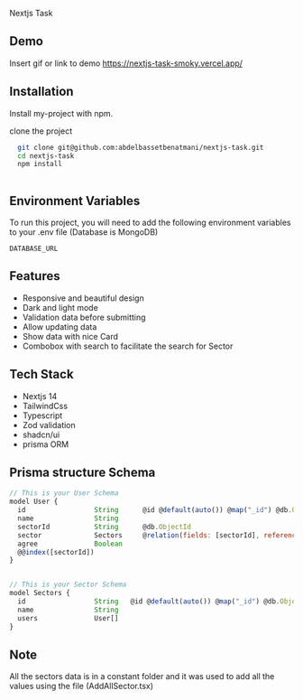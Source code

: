 Nextjs Task 
## Demo

Insert gif or link to demo https://nextjs-task-smoky.vercel.app/


## Installation

Install my-project with npm.

clone the project

```bash
  git clone git@github.com:abdelbassetbenatmani/nextjs-task.git
  cd nextjs-task
  npm install
  
```

## Environment Variables

To run this project, you will need to add the following environment variables to your .env file (Database is MongoDB)

`DATABASE_URL`



## Features

- Responsive and beautiful design
- Dark and light mode
- Validation data before submitting
- Allow updating data 
- Show data with nice Card
- Combobox with search to facilitate the search for Sector


## Tech Stack

- Nextjs 14
- TailwindCss
- Typescript
- Zod validation
- shadcn/ui 
- prisma ORM


## Prisma structure Schema

```javascript
// This is your User Schema
model User {
  id                 String      @id @default(auto()) @map("_id") @db.ObjectId
  name               String
  sectorId           String      @db.ObjectId
  sector             Sectors     @relation(fields: [sectorId], references: [id])
  agree              Boolean
  @@index([sectorId])
}


// This is your Sector Schema
model Sectors {
  id                 String   @id @default(auto()) @map("_id") @db.ObjectId
  name               String
  users              User[]
}
```


## Note

All the sectors data is in a constant folder and it was used to add all the values using the file (AddAllSector.tsx)
